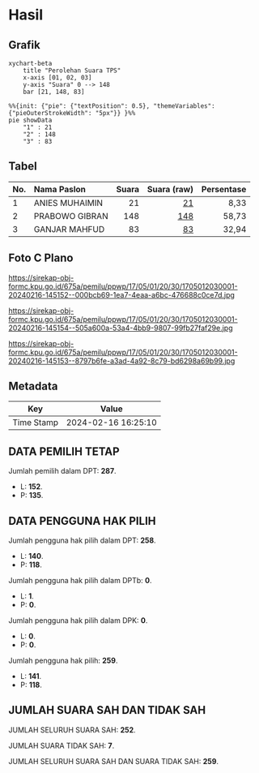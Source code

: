 # Hasil

## Grafik

```mermaid
xychart-beta
    title "Perolehan Suara TPS"
    x-axis [01, 02, 03]
    y-axis "Suara" 0 --> 148
    bar [21, 148, 83]
```

```mermaid
%%{init: {"pie": {"textPosition": 0.5}, "themeVariables": {"pieOuterStrokeWidth": "5px"}} }%%
pie showData
    "1" : 21
    "2" : 148
    "3" : 83
```

## Tabel

| No. | Nama Paslon    | Suara | Suara (raw) | Persentase |
|:--- |:-------------- | -----:| -----------:| ----------:|
| 1   | ANIES MUHAIMIN | 21    | [21][p-1]   | 8,33       |
| 2   | PRABOWO GIBRAN | 148   | [148][p-2]  | 58,73      |
| 3   | GANJAR MAHFUD  | 83    | [83][p-3]   | 32,94      |


[p-1]: https://github.com/gigit-pemilu/pemilu-2024-17-bengkulu/blob/main/pilpres/hitung-suara/sub/17-bengkulu/sub/05-seluma/sub/01-sukaraja/sub/2030-bukit-peninjauan-ii/sub/001-tps/sub/paslon-1.txt
[p-2]: https://github.com/gigit-pemilu/pemilu-2024-17-bengkulu/blob/main/pilpres/hitung-suara/sub/17-bengkulu/sub/05-seluma/sub/01-sukaraja/sub/2030-bukit-peninjauan-ii/sub/001-tps/sub/paslon-2.txt
[p-3]: https://github.com/gigit-pemilu/pemilu-2024-17-bengkulu/blob/main/pilpres/hitung-suara/sub/17-bengkulu/sub/05-seluma/sub/01-sukaraja/sub/2030-bukit-peninjauan-ii/sub/001-tps/sub/paslon-3.txt

## Foto C Plano

https://sirekap-obj-formc.kpu.go.id/675a/pemilu/ppwp/17/05/01/20/30/1705012030001-20240216-145152--000bcb69-1ea7-4eaa-a6bc-476688c0ce7d.jpg

https://sirekap-obj-formc.kpu.go.id/675a/pemilu/ppwp/17/05/01/20/30/1705012030001-20240216-145154--505a600a-53a4-4bb9-9807-99fb27faf29e.jpg

https://sirekap-obj-formc.kpu.go.id/675a/pemilu/ppwp/17/05/01/20/30/1705012030001-20240216-145153--8797b6fe-a3ad-4a92-8c79-bd6298a69b99.jpg


## Metadata

| Key        | Value               |
| ---------- | ------------------- |
| Time Stamp | 2024-02-16 16:25:10 |


## DATA PEMILIH TETAP

Jumlah pemilih dalam DPT: **287**.
 * L: **152**.
 * P: **135**.

## DATA PENGGUNA HAK PILIH

Jumlah pengguna hak pilih dalam DPT: **258**.
 * L: **140**.
 * P: **118**.

Jumlah pengguna hak pilih dalam DPTb: **0**.
 * L: **1**.
 * P: **0**.

Jumlah pengguna hak pilih dalam DPK: **0**.
 * L: **0**.
 * P: **0**.

Jumlah pengguna hak pilih: **259**.
 * L: **141**.
 * P: **118**.

## JUMLAH SUARA SAH DAN TIDAK SAH

JUMLAH SELURUH SUARA SAH: **252**.

JUMLAH SUARA TIDAK SAH: **7**.

JUMLAH SELURUH SUARA SAH DAN SUARA TIDAK SAH: **259**.


